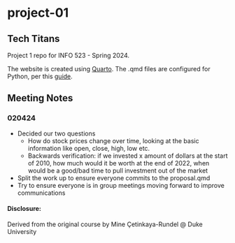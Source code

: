 # project-01
## Tech Titans

Project 1 repo for INFO 523 - Spring 2024.

The website is created using [Quarto](https://quarto.org/docs/websites/). The .qmd files are configured for Python, per this [guide](https://quarto.org/docs/computations/python.html).

## Meeting Notes

### 020424
- Decided our two questions
  * How do stock prices change over time, looking at the basic information like open, close, high, low etc.
  * Backwards verification: if we invested x amount of dollars at the start of 2010, how much would it be worth at the end of 2022, when would be a good/bad time to pull investment out of the market
- Split the work up to ensure everyone commits to the proposal.qmd
- Try to ensure everyone is in group meetings moving forward to improve communications

#### Disclosure:
Derived from the original course by Mine Çetinkaya-Rundel @ Duke University
